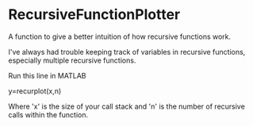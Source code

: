 # RecursiveFunctionPlotter
A function to give a better intuition of how recursive functions work.

I've always had trouble keeping track of variables in recursive functions, especially multiple recursive functions.

Run this line in MATLAB

y=recurplot(x,n)

Where 'x' is the size of your call stack
and 
'n' is the number of recursive calls within the function.
